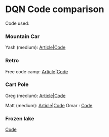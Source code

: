 # DQN Code comparison 

Code used:

### Mountain Car

Yash (medium): [Article](https://towardsdatascience.com/reinforcement-learning-w-keras-openai-dqns-1eed3a5338c)|[Code](https://gist.github.com/yashpatel5400/049fe6f4372b16bab5d3dab36854f262)

### Retro

Free code camp: [Article](https://medium.freecodecamp.org/an-introduction-to-deep-q-learning-lets-play-doom-54d02d8017d8)|[Code](https://gist.github.com/simoninithomas/7611db5d8a6f3edde269e18b97fa4d0c#file-deep-q-learning-with-doom-ipynb)

### Cart Pole

Greg (medium): [Article](https://towardsdatascience.com/cartpole-introduction-to-reinforcement-learning-ed0eb5b58288)|[Code](https://github.com/gsurma/cartpole)

Matt (medium): [Article](https://medium.com/@tuzzer/follow-up-cart-pole-balancing-with-q-network-976d13f88d2f)|[Code](https://github.com/MattChanTK/ai-gym/blob/master/cart_pole/cart_pole_dqn_cntk.py)
Omar : [Code](https://github.com/OmarAflak/CartPole-DQN/blob/master/dqn.py)

### Frozen lake 
[Code](https://gist.github.com/awjuliani/9024166ca08c489a60994e529484f7fe#file-q-table-learning-clean-ipynb)
